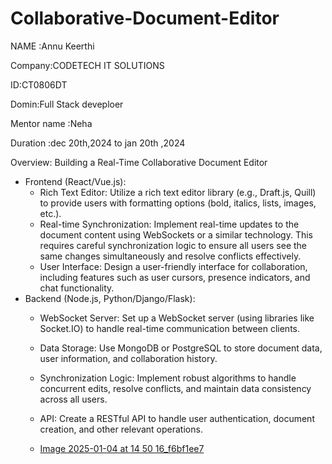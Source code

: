 
# Collaborative-Document-Editor

NAME :Annu Keerthi

Company:CODETECH IT SOLUTIONS

ID:CT0806DT

Domin:Full Stack deveploer

Mentor name :Neha

Duration :dec 20th,2024 to jan 20th ,2024

Overview: 
Building a Real-Time Collaborative Document Editor
 * Frontend (React/Vue.js):
   * Rich Text Editor: Utilize a rich text editor library (e.g., Draft.js, Quill) to provide users with formatting options (bold, italics, lists, images, etc.).
   * Real-time Synchronization: Implement real-time updates to the document content using WebSockets or a similar technology. This requires careful synchronization logic to ensure all users see the same changes simultaneously and resolve conflicts effectively.
   * User Interface: Design a user-friendly interface for collaboration, including features such as user cursors, presence indicators, and chat functionality.
 * Backend (Node.js, Python/Django/Flask):
   * WebSocket Server: Set up a WebSocket server (using libraries like Socket.IO) to handle real-time communication between clients.
   * Data Storage: Use MongoDB or PostgreSQL to store document data, user information, and collaboration history.
   * Synchronization Logic: Implement robust algorithms to handle concurrent edits, resolve conflicts, and maintain data consistency across all users.
   * API: Create a RESTful API to handle user authentication, document creation, and other relevant operations.
  
   * [Image 2025-01-04 at 14 50 16_f6bf1ee7](https://github.com/user-attachments/assets/b4614ddf-8867-4221-8827-4652f5e95f4b)


